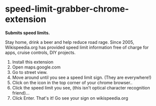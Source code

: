 # speed-limit-grabber-chrome-extension

<b>Submits speed limits.</b>

Stay home, drink a beer and help reduce road rage. Since 2005, Wikispeedia.org has provided speed limit information free of charge for apps, cruise controls, DIY projects. 

1) Install this extension
2) Open maps.google.com
3) Go to street view. 
4) Move around until you see a speed limit sign. (They are everywhere!)
5) Click on the icon in the top corner of your chrome browser..
6) Click the speed limit you see, (this isn't optical character recognition friend)...
7) Click Enter. That's it! Go see your sign on wikispeedia.org
